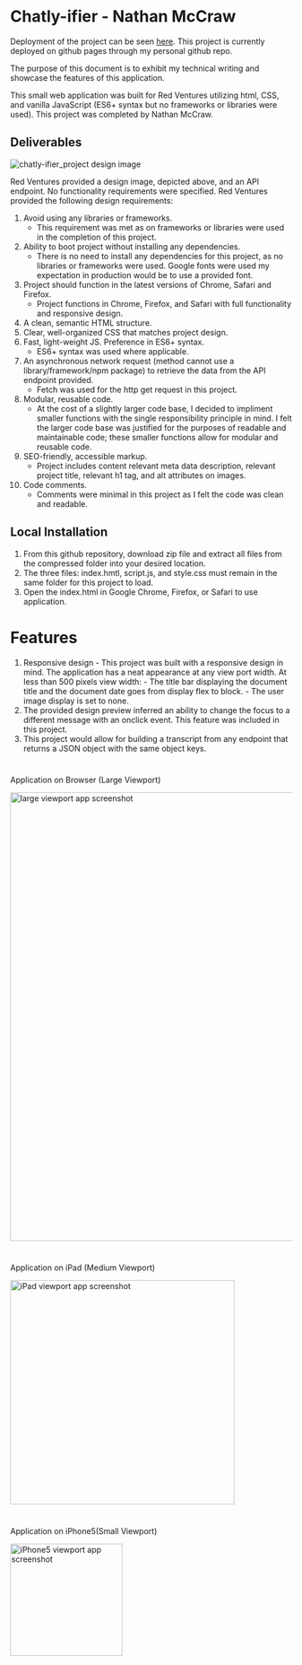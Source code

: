 # Chatly-ifier - Nathan McCraw

Deployment of the project can be seen [here](https://nathan-mccraw.github.io/Chatly-ifier/). This project is currently deployed on github pages through my personal github repo.

The purpose of this document is to exhibit my technical writing and showcase the features of this application.

This small web application was built for Red Ventures utilizing html, CSS, and vanilla JavaScript (ES6+ syntax but no frameworks or libraries were used). This project was completed by Nathan McCraw.

## Deliverables

![chatly-ifier_project design image](/chatly-ifier_project.png)

Red Ventures provided a design image, depicted above, and an API endpoint. No functionality requirements were specified. Red Ventures provided the following design requirements:

1. Avoid using any libraries or frameworks.
   - This requirement was met as on frameworks or libraries were used in the completion of this project.
2. Ability to boot project without installing any dependencies.
   - There is no need to install any dependencies for this project, as no libraries or frameworks were used. Google fonts were used my expectation in production would be to use a provided font.
3. Project should function in the latest versions of Chrome, Safari and Firefox.
   - Project functions in Chrome, Firefox, and Safari with full functionality and responsive design.
4. A clean, semantic HTML structure.
5. Clear, well-organized CSS that matches project design.
6. Fast, light-weight JS. Preference in ES6+ syntax.
   - ES6+ syntax was used where applicable.
7. An asynchronous network request (method cannot use a library/framework/npm package) to retrieve the data from the API endpoint provided.
   - Fetch was used for the http get request in this project.
8. Modular, reusable code.
   - At the cost of a slightly larger code base, I decided to impliment smaller functions with the single responsibility principle in mind. I felt the larger code base was justified for the purposes of readable and maintainable code; these smaller functions allow for modular and reusable code.
9. SEO-friendly, accessible markup.
   - Project includes content relevant meta data description, relevant project title, relevant h1 tag, and alt attributes on images.
10. Code comments.
    - Comments were minimal in this project as I felt the code was clean and readable.

## Local Installation

1. From this github repository, download zip file and extract all files from the compressed folder into your desired location.
2. The three files: index.hmtl, script.js, and style.css must remain in the same folder for this project to load.
3. Open the index.html in Google Chrome, Firefox, or Safari to use application.

# Features

1. Responsive design - This project was built with a responsive design in mind. The application has a neat appearance at any view port width.
   At less than 500 pixels view width: - The title bar displaying the document title and the document date goes from display flex to block. - The user image display is set to none.
2. The provided design preview inferred an ability to change the focus to a different message with an onclick event. This feature was included in this project.
3. This project would allow for building a transcript from any endpoint that returns a JSON object with the same object keys.

#

Application on Browser (Large Viewport)

<img src="https://user-images.githubusercontent.com/84479635/136669777-a0567ca5-e149-4614-bf07-d37d5008325b.JPG" alt="large viewport app screenshot" width="800"/>

#

Application on iPad (Medium Viewport)

<img src="https://user-images.githubusercontent.com/84479635/136669787-66fe6fa3-d11d-479d-95fc-5e300dcf4ba1.JPG" alt="iPad viewport app screenshot" width="400"/>

#

Application on iPhone5(Small Viewport)

<img src="https://user-images.githubusercontent.com/84479635/136669792-1d1dd1d4-cf8a-424d-8b21-9970f80a63da.JPG" alt="iPhone5 viewport app screenshot" width="200"/>


